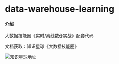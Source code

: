 # data-warehouse-learning

#### 介绍

大数据技能圈《实时/离线数仓实战》配套代码

文档获取：知识星球《大数据技能圈》

![知识星球地址](../src/main/java/org/bigdatatechcir/warehouse/images/zhishixingqiu.jpg)